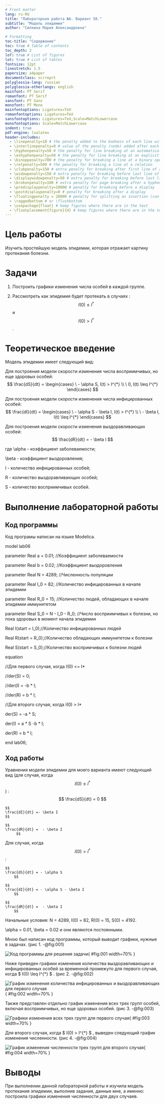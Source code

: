 ```yaml
---
# Front matter
lang: ru-RU
title: "Лабораторная работа №6. Вариант 50."
subtitle: "Модель эпидемии"
author: "Силкина Мария Александровна"

# Formatting
toc-title: "Содержание"
toc: true # Table of contents
toc_depth: 2
lof: true # List of figures
lot: true # List of tables
fontsize: 12pt
linestretch: 1.5
papersize: a4paper
documentclass: scrreprt
polyglossia-lang: russian
polyglossia-otherlangs: english
mainfont: PT Serif
romanfont: PT Serif
sansfont: PT Sans
monofont: PT Mono
mainfontoptions: Ligatures=TeX
romanfontoptions: Ligatures=TeX
sansfontoptions: Ligatures=TeX,Scale=MatchLowercase
monofontoptions: Scale=MatchLowercase
indent: true
pdf-engine: lualatex
header-includes:
  - \linepenalty=10 # the penalty added to the badness of each line within a paragraph (no associated penalty node) Increasing the value makes tex try to have fewer lines in the paragraph.
  - \interlinepenalty=0 # value of the penalty (node) added after each line of a paragraph.
  - \hyphenpenalty=50 # the penalty for line breaking at an automatically inserted hyphen
  - \exhyphenpenalty=50 # the penalty for line breaking at an explicit hyphen
  - \binoppenalty=700 # the penalty for breaking a line at a binary operator
  - \relpenalty=500 # the penalty for breaking a line at a relation
  - \clubpenalty=150 # extra penalty for breaking after first line of a paragraph
  - \widowpenalty=150 # extra penalty for breaking before last line of a paragraph
  - \displaywidowpenalty=50 # extra penalty for breaking before last line before a display math
  - \brokenpenalty=100 # extra penalty for page breaking after a hyphenated line
  - \predisplaypenalty=10000 # penalty for breaking before a display
  - \postdisplaypenalty=0 # penalty for breaking after a display
  - \floatingpenalty = 20000 # penalty for splitting an insertion (can only be split footnote in standard LaTeX)
  - \raggedbottom # or \flushbottom
  - \usepackage{float} # keep figures where there are in the text
  - \floatplacement{figure}{H} # keep figures where there are in the text
---
```


# Цель работы

Изучить простейшую модель эпидемии, которая отражает картину протекания болезни. 

# Задачи

1. Построить графики изменения числа особей в каждой группе.

2. Рассмотреть как эпидемия будет протекать в случаях : $$ I(0) \leq I^{*} $$  и  $$ I(0) > I^{*} $$ .

# Теоретическое введение

Модель эпидемии  имеет следующий вид:

Для построения модели скорости изменения числа восприимчивых, но еще здоровых особей:
	$$ 
	\frac{dS}{dt} =
                \begin{cases}
                    \  - \alpha S, I(t) >  I^{*} 
                    \\
                    \ 0,  I(t) \leq I^{*} 
                 \end{cases}
        $$

Для построения модели скорости изменения числа инфицированных особей:
	$$ 
	\frac{dI}{dt} =
                \begin{cases}
                    \  - \alpha S - \beta I, I(t) >  I^{*} 
                    \\
                    \ - \beta I,  I(t) \leq I^{*} 
                 \end{cases}
        $$

Для построения модели скорости изменения выздоравливающих особей:
	$$ 
	\frac{dR}{dt} =  - \beta I    
        $$

где 
\alpha - коэффициент заболеваемости;

\beta  - коэффициент выздоровления;

I - количество инфицированных особей;

R - количество выздоравливающих особей;

S - количество восприимчивых особей.

# Выполнение лабораторной работы

## Код программы 

Код програмы написан на языке Modelica. 

model lab06
  
  parameter Real a = 0.01; //Коэффициент заболеваемости

  parameter Real b = 0.02; //Коэффициент выздоровления

  parameter Real N = 4289; //Численность популяции

  parameter Real I_0 = 82; //Количество инфицированных в начале эпидемии

  parameter Real R_0 = 15; //Количество людей, обладающих в начале эпидемии иммунитетом

  parameter Real S_0 = N - I_0 - R_0; //Число восприимчивых к болезни, но пока здоровых в момент начала эпидемии


  
  Real I(start = I_0);//Количество инфицированных людей

  Real R(start = R_0);//Количество обладающих иммунитетом к болезни

  Real S(start = S_0);//Количество воспримчивых к болезни людей


equation


//Для первого случая, когда I(0) <= I*

//der(S) = 0;

//der(I) = -b * I;

//der(R) = b * I;


//Для второго случая, когда I(0) > I*

der(S) = -a * S;

der(I) = a * S -b * I;

der(R) = b * I;


end lab06;

## Ход работы

Уравнения модели эпидемии  для моего варианта имеют следующий вид (для случая, когда $$ I(0) \leq I^{*} $$ ) :
	$$ 
	\frac{dS}{dt} = 0
                $$

	$$ 
	\frac{dI}{dt} =- \beta I
	$$

	$$ 
	\frac{dR}{dt} =  - \beta I    
      	 $$

Для случая, когда $$ I(0) > I^{*} $$ :

	$$ 
	\frac{dS}{dt} = - \alpha S
        $$

	$$ 
	\frac{dI}{dt} = - \alpha S - \beta I
        $$

	$$ 
	\frac{dR}{dt} =  - \beta I    
        $$

Начальные условия: N = 4289, I(0) = 82, R(0) = 15, S(0) = 4192.

\alpha = 0.01, \beta = 0.02 и они являются постоянными.

Мною был написан код программы, который выводит графики, нужные в задачах. (рис 1. -@fig:001)  

![Код программы для решения задачи](image/1.png){ #fig:001 width=70% }

Ниже приведен графики изменения количества выздоравливающих и инфицированных особей за временной промежуто для первого случая, когда $ I(0) \leq I^{*} $ . (рис 2. -@fig:002)  

![График изменения количества инфицированных и выздоравливающих для первого случая](image/2.png){ #fig:002 width=70% }

Также представлен отдельно график изменения всех трех групп особей, включая восприимчивых, но еще здоровых особей.  (рис 3. -@fig:003)  

![Графики изменения всех трех групп для первого случая](image/3.png){ #fig:003 width=70% }

Для второго случая, когда $ I(0) > I^{*} $ , выведен следующий график изменения численности.  (рис 4. -@fig:004)   

![График изменения численности трех групп для второго случая](image/4.png){ #fig:004 width=70% }

# Выводы

При выполнении данной лабораторной работы я изучила модель протекания эпидемии, выполнив задания, данные мне, а именно: построила графики изменения численности для двух случаев.